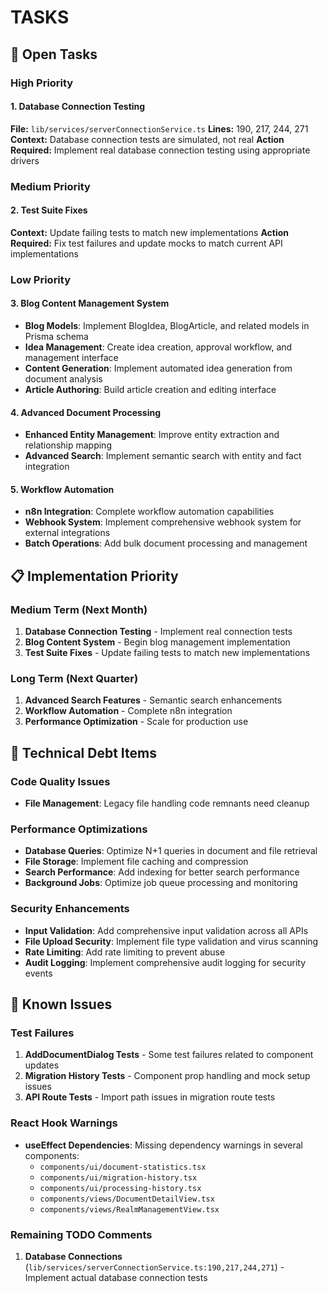 # TASKS

## 🎯 Open Tasks

### High Priority

#### 1. Database Connection Testing
**File:** `lib/services/serverConnectionService.ts`
**Lines:** 190, 217, 244, 271
**Context:** Database connection tests are simulated, not real
**Action Required:** Implement real database connection testing using appropriate drivers

### Medium Priority

#### 2. Test Suite Fixes
**Context:** Update failing tests to match new implementations
**Action Required:** Fix test failures and update mocks to match current API implementations

### Low Priority

#### 3. Blog Content Management System
- **Blog Models**: Implement BlogIdea, BlogArticle, and related models in Prisma schema
- **Idea Management**: Create idea creation, approval workflow, and management interface
- **Content Generation**: Implement automated idea generation from document analysis
- **Article Authoring**: Build article creation and editing interface

#### 4. Advanced Document Processing
- **Enhanced Entity Management**: Improve entity extraction and relationship mapping
- **Advanced Search**: Implement semantic search with entity and fact integration

#### 5. Workflow Automation
- **n8n Integration**: Complete workflow automation capabilities
- **Webhook System**: Implement comprehensive webhook system for external integrations
- **Batch Operations**: Add bulk document processing and management

## 📋 Implementation Priority

### Medium Term (Next Month)
1. **Database Connection Testing** - Implement real connection tests
2. **Blog Content System** - Begin blog management implementation
3. **Test Suite Fixes** - Update failing tests to match new implementations

### Long Term (Next Quarter)
1. **Advanced Search Features** - Semantic search enhancements
2. **Workflow Automation** - Complete n8n integration
3. **Performance Optimization** - Scale for production use

## 🔧 Technical Debt Items

### Code Quality Issues
- **File Management**: Legacy file handling code remnants need cleanup

### Performance Optimizations
- **Database Queries**: Optimize N+1 queries in document and file retrieval
- **File Storage**: Implement file caching and compression
- **Search Performance**: Add indexing for better search performance
- **Background Jobs**: Optimize job queue processing and monitoring

### Security Enhancements
- **Input Validation**: Add comprehensive input validation across all APIs
- **File Upload Security**: Implement file type validation and virus scanning
- **Rate Limiting**: Add rate limiting to prevent abuse
- **Audit Logging**: Implement comprehensive audit logging for security events

## 🐛 Known Issues

### Test Failures
1. **AddDocumentDialog Tests** - Some test failures related to component updates
2. **Migration History Tests** - Component prop handling and mock setup issues
3. **API Route Tests** - Import path issues in migration route tests

### React Hook Warnings
- **useEffect Dependencies**: Missing dependency warnings in several components:
  - `components/ui/document-statistics.tsx`
  - `components/ui/migration-history.tsx`
  - `components/ui/processing-history.tsx`
  - `components/views/DocumentDetailView.tsx`
  - `components/views/RealmManagementView.tsx`

### Remaining TODO Comments
1. **Database Connections** (`lib/services/serverConnectionService.ts:190,217,244,271`) - Implement actual database connection tests
